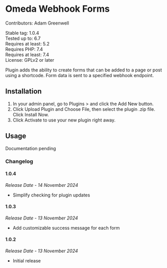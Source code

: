 # Omeda Webhook Forms #

Contributors: Adam Greenwell

Stable tag: 1.0.4 \
Tested up to: 6.7 \
Requires at least: 5.2 \
Requires PHP: 7.4 \
Requires at least: 7.4 \
License: GPLv2 or later

Plugin adds the ability to create forms that can be added to a page or post using a shortcode. Form data is sent to a
specified webhook endpoint.

## Installation ##

1. In your admin panel, go to Plugins > and click the Add New button.
2. Click Upload Plugin and Choose File, then select the plugin .zip file. Click Install Now.
3. Click Activate to use your new plugin right away.


## Usage ##

Documentation pending

### Changelog ###

#### 1.0.4 ####
*Release Date - 14 November 2024*

* Simplify checking for plugin updates

#### 1.0.3 ####
*Release Date - 13 November 2024*

* Add customizable success message for each form

#### 1.0.2 ####
*Release Date - 13 November 2024*

* Initial release